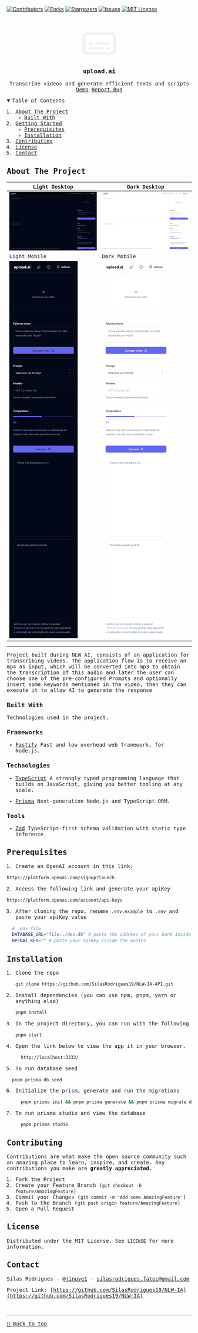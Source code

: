 [![Contributors][contributors-shield]][contributors-url]
[![Forks][forks-shield]][forks-url]
[![Stargazers][stars-shield]][stars-url]
[![Issues][issues-shield]][issues-url]
[![MIT License][license-shield]][license-url]

<!-- PROJECT LOGO -->
<br />
<samp>
<p align="center">
  <a href="https://github.com/SilasRodrigues19/NLW-IA">
    <img src="./public/logo.svg" alt="Logo" width="100" height="80">
  </a>

  <h3 align="center" id="upload-ai">upload.ai</h3>

  <p align="center">
    Transcribe videos and generate efficient texts and scripts
    <br />
    <a href="https://ai-videotranscription.vercel.app/">Demo</a>
    <a href="https://github.com/SilasRodrigues19/NLW-IA/issues">Report Bug</a>
  </p>
</p>

<!-- TABLE OF CONTENTS -->
<details open="open">
  <summary>Table of Contents</summary>
  <ol>
    <li>
      <a href="#about-the-project">About The Project</a>
      <ul>
        <li><a href="#built-with">Built With</a></li>
      </ul>
    </li>
    <li>
      <a href="#getting-started">Getting Started</a>
      <ul>
        <li><a href="#prerequisites">Prerequisites</a></li>
        <li><a href="#installation">Installation</a></li>
      </ul>
    </li>
    <li><a href="#contributing">Contributing</a></li>
    <li><a href="#license">License</a></li>
    <li><a href="#contact">Contact</a></li>
  </ol>
</details>

<!-- ABOUT THE PROJECT -->

## About The Project

| Light Desktop                                   | Dark Desktop                                    |
| ----------------------------------------------- | ----------------------------------------------- |
| [![Preview][product-screenshot]][project-link]  | [![Preview][product-screenshot2]][project-link] |
| Light Mobile                                    | Dark Mobile                                     |
| [![Preview][product-screenshot3]][project-link] | [![Preview][product-screenshot4]][project-link] |

<hr>

Project built during NLW AI, consists of an application for transcribing videos. The application flow is to receive an mp4 as input, which will be converted into mp3 to obtain the transcription of this audio and later the user can choose one of the pre-configured Prompts and optionally insert some keywords mentioned in the video, then they can execute it to allow AI to generate the response

### Built With

Technologies used in the project.

### Frameworks

- [Fastify](https://fastify.dev/)
  Fast and low overhead web framework, for Node.js.

### Technologies

- [TypeScript](https://www.typescriptlang.org/)
  A strongly typed programming language that builds on JavaScript, giving you better tooling at any scale.

- [Prisma](https://www.prisma.io/)
  Next-generation Node.js and TypeScript ORM.

### Tools

- [Zod](https://zod.dev/)
  TypeScript-first schema validation with static type inference.

<!-- GETTING STARTED -->

## Prerequisites

1. Create an OpenAI account in this link:

```sh
https://platform.openai.com/signup?launch
```

2. Access the following link and generate your apiKey

```sh
https://platform.openai.com/account/api-keys
```

3. After cloning the repo, rename `.env.example` to `.env` and paste your apiKey value

```sh
  # .env file
  DATABASE_URL="file:./dev.db" # paste the address of your bank inside the quotation marks if it is not local
  OPENAI_KEY="" # paste your apiKey inside the quotes
```

## Installation

1. Clone the repo
   ```sh
   git clone https://github.com/SilasRodrigues19/NLW-IA-API.git
   ```
2. Install dependencies (you can use npm, pnpm, yarn or anything else)
   ```sh
   pnpm install
   ```
3. In the project directory, you can run with the following
   ```sh
   pnpm start
   ```
4. Open the link below to view the app it in your browser.
   ```sh
     http://localhost:3333/
   ```
5. To run database seed

```sh
  pnpm prisma db seed
```

6. Initialize the prism, generate and run the migrations
   ```sh
     pnpm prisma init && pnpm prisma generate && pnpm prisma migrate dev
   ```
7. To run prisma studio and view the database
   ```sh
     pnpm prisma studio
   ```
   <!-- CONTRIBUTING -->

## Contributing

Contributions are what make the open source community such an amazing place to learn, inspire, and create. Any contributions you make are **greatly appreciated**.

1. Fork the Project
2. Create your Feature Branch (`git checkout -b feature/AmazingFeature`)
3. Commit your Changes (`git commit -m 'Add some AmazingFeature'`)
4. Push to the Branch (`git push origin feature/AmazingFeature`)
5. Open a Pull Request

<!-- LICENSE -->

## License

Distributed under the MIT License. See `LICENSE` for more information.

<!-- CONTACT -->

## Contact

Silas Rodrigues - [@jinuye1](https://twitter.com/jinuye1) - silasrodrigues.fatec@gmail.com

Project Link: [https://github.com/SilasRodrigues19/NLW-IA](https://github.com/SilasRodrigues19/NLW-IA) <br>

<!-- MARKDOWN LINKS & IMAGES -->
<!-- https://www.markdownguide.org/basic-syntax/#reference-style-links -->

[contributors-shield]: https://img.shields.io/github/contributors/SilasRodrigues19/NLW-IA.svg?style=for-the-badge
[contributors-url]: https://github.com/SilasRodrigues19/NLW-IA/graphs/contributors
[forks-shield]: https://img.shields.io/github/forks/SilasRodrigues19/NLW-IA.svg?style=for-the-badge
[forks-url]: https://github.com/SilasRodrigues19/NLW-IA/network/members
[stars-shield]: https://img.shields.io/github/stars/SilasRodrigues19/NLW-IA.svg?style=for-the-badge
[stars-url]: https://github.com/SilasRodrigues19/NLW-IA/stargazers
[issues-shield]: https://img.shields.io/github/issues/SilasRodrigues19/NLW-IA.svg?style=for-the-badge
[issues-url]: https://github.com/SilasRodrigues19/NLW-IA/issues
[license-shield]: https://img.shields.io/github/license/SilasRodrigues19/NLW-IA.svg?style=for-the-badge
[license-url]: https://github.com/SilasRodrigues19/NLW-IA/blob/master/LICENSE
[license-url]: https://github.com/SilasRodrigues19/NLW-IA/blob/master/LICENSE.txt
[product-screenshot]: ./public/screenshots/dark-desktop.png
[product-screenshot2]: ./public/screenshots/light-desktop.png
[product-screenshot3]: ./public/screenshots/dark-mobile.png
[product-screenshot4]: ./public/screenshots/light-mobile.png
[project-link]: https://ai-videotranscription.vercel.app/

<br><hr>
[🔼 Back to top](#upload-ai)
